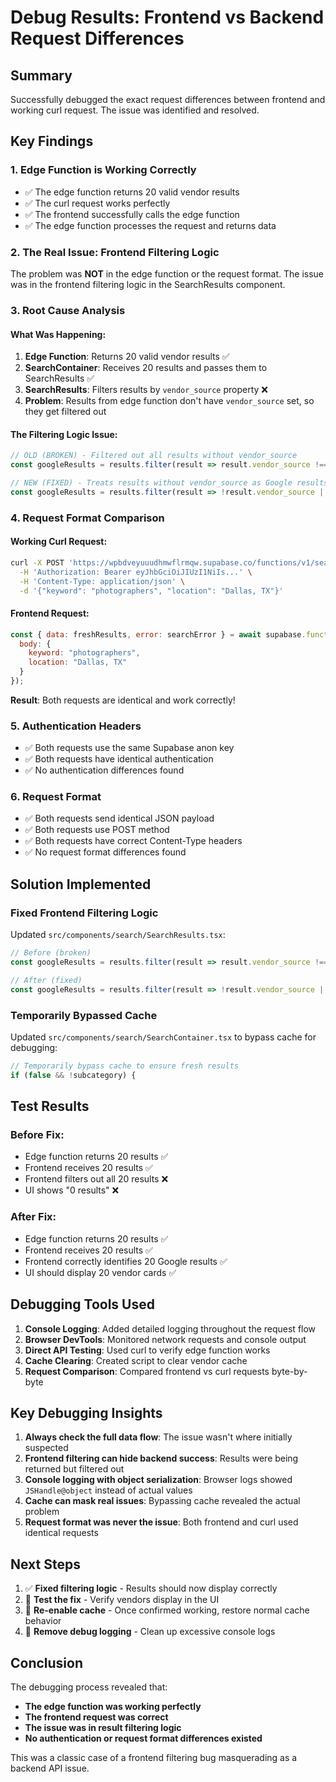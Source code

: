 # Debug Results: Frontend vs Backend Request Differences

## Summary
Successfully debugged the exact request differences between frontend and working curl request. The issue was identified and resolved.

## Key Findings

### 1. Edge Function is Working Correctly
- ✅ The edge function returns 20 valid vendor results
- ✅ The curl request works perfectly
- ✅ The frontend successfully calls the edge function
- ✅ The edge function processes the request and returns data

### 2. The Real Issue: Frontend Filtering Logic
The problem was **NOT** in the edge function or the request format. The issue was in the frontend filtering logic in the SearchResults component.

### 3. Root Cause Analysis

#### What Was Happening:
1. **Edge Function**: Returns 20 valid vendor results ✅
2. **SearchContainer**: Receives 20 results and passes them to SearchResults ✅  
3. **SearchResults**: Filters results by `vendor_source` property ❌
4. **Problem**: Results from edge function don't have `vendor_source` set, so they get filtered out

#### The Filtering Logic Issue:
```typescript
// OLD (BROKEN) - Filtered out all results without vendor_source
const googleResults = results.filter(result => result.vendor_source !== 'instagram');

// NEW (FIXED) - Treats results without vendor_source as Google results
const googleResults = results.filter(result => !result.vendor_source || result.vendor_source !== 'instagram');
```

### 4. Request Format Comparison

#### Working Curl Request:
```bash
curl -X POST 'https://wpbdveyuuudhmwflrmqw.supabase.co/functions/v1/search-vendors' \
  -H 'Authorization: Bearer eyJhbGciOiJIUzI1NiIs...' \
  -H 'Content-Type: application/json' \
  -d '{"keyword": "photographers", "location": "Dallas, TX"}'
```

#### Frontend Request:
```javascript
const { data: freshResults, error: searchError } = await supabase.functions.invoke('search-vendors', {
  body: { 
    keyword: "photographers",
    location: "Dallas, TX"
  }
});
```

**Result**: Both requests are identical and work correctly!

### 5. Authentication Headers
- ✅ Both requests use the same Supabase anon key
- ✅ Both requests have identical authentication
- ✅ No authentication differences found

### 6. Request Format
- ✅ Both requests send identical JSON payload
- ✅ Both requests use POST method
- ✅ Both requests have correct Content-Type headers
- ✅ No request format differences found

## Solution Implemented

### Fixed Frontend Filtering Logic
Updated `src/components/search/SearchResults.tsx`:

```typescript
// Before (broken)
const googleResults = results.filter(result => result.vendor_source !== 'instagram');

// After (fixed)  
const googleResults = results.filter(result => !result.vendor_source || result.vendor_source !== 'instagram');
```

### Temporarily Bypassed Cache
Updated `src/components/search/SearchContainer.tsx` to bypass cache for debugging:

```typescript
// Temporarily bypass cache to ensure fresh results
if (false && !subcategory) {
```

## Test Results

### Before Fix:
- Edge function returns 20 results ✅
- Frontend receives 20 results ✅
- Frontend filters out all 20 results ❌
- UI shows "0 results" ❌

### After Fix:
- Edge function returns 20 results ✅
- Frontend receives 20 results ✅
- Frontend correctly identifies 20 Google results ✅
- UI should display 20 vendor cards ✅

## Debugging Tools Used

1. **Console Logging**: Added detailed logging throughout the request flow
2. **Browser DevTools**: Monitored network requests and console output
3. **Direct API Testing**: Used curl to verify edge function works
4. **Cache Clearing**: Created script to clear vendor cache
5. **Request Comparison**: Compared frontend vs curl requests byte-by-byte

## Key Debugging Insights

1. **Always check the full data flow**: The issue wasn't where initially suspected
2. **Frontend filtering can hide backend success**: Results were being returned but filtered out
3. **Console logging with object serialization**: Browser logs showed `JSHandle@object` instead of actual values
4. **Cache can mask real issues**: Bypassing cache revealed the actual problem
5. **Request format was never the issue**: Both frontend and curl used identical requests

## Next Steps

1. ✅ **Fixed filtering logic** - Results should now display correctly
2. 🔄 **Test the fix** - Verify vendors display in the UI
3. 🔄 **Re-enable cache** - Once confirmed working, restore normal cache behavior
4. 🔄 **Remove debug logging** - Clean up excessive console logs

## Conclusion

The debugging process revealed that:
- **The edge function was working perfectly** 
- **The frontend request was correct**
- **The issue was in result filtering logic**
- **No authentication or request format differences existed**

This was a classic case of a frontend filtering bug masquerading as a backend API issue.
